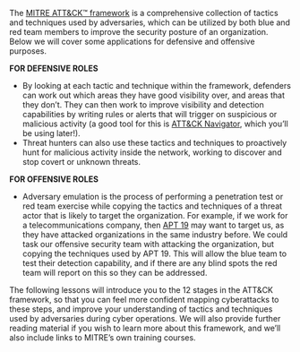 The [MITRE ATT&CK™ framework](https://attack.mitre.org/matrices/enterprise/) is a comprehensive collection of tactics and techniques used by adversaries, which can be utilized by both blue and red team members to improve the security posture of an organization. Below we will cover some applications for defensive and offensive purposes.

**FOR DEFENSIVE ROLES**

- By looking at each tactic and technique within the framework, defenders can work out which areas they have good visibility over, and areas that they don’t. They can then work to improve visibility and detection capabilities by writing rules or alerts that will trigger on suspicious or malicious activity (a good tool for this is [ATT&CK Navigator](https://mitre-attack.github.io/attack-navigator/enterprise/), which you’ll be using later!).
- Threat hunters can also use these tactics and techniques to proactively hunt for malicious activity inside the network, working to discover and stop covert or unknown threats.

**FOR OFFENSIVE ROLES**

- Adversary emulation is the process of performing a penetration test or red team exercise while copying the tactics and techniques of a threat actor that is likely to target the organization. For example, if we work for a telecommunications company, then [APT 19](https://attack.mitre.org/groups/G0073/) may want to target us, as they have attacked organizations in the same industry before. We could task our offensive security team with attacking the organization, but copying the techniques used by APT 19. This will allow the blue team to test their detection capability, and if there are any blind spots the red team will report on this so they can be addressed.

The following lessons will introduce you to the 12 stages in the ATT&CK framework, so that you can feel more confident mapping cyberattacks to these steps, and improve your understanding of tactics and techniques used by adversaries during cyber operations. We will also provide further reading material if you wish to learn more about this framework, and we’ll also include links to MITRE’s own training courses.